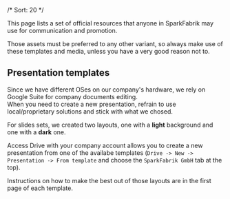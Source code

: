 /*
Sort: 20
*/

This page lists a set of official resources that anyone in SparkFabrik may use for communication and promotion.

Those assets must be preferred to any other variant, so always make use of these templates and media, unless you have a very good reason not to.

## Presentation templates

Since we have different OSes on our company's hardware, we rely on Google Suite for company documents editing.  
When you need to create a new presentation, refrain to use local/proprietary solutions and stick with what we chosed.

For slides sets, we created two layouts, one with a **light** background and one with a **dark** one.

Access Drive with your company account allows you to create a new presentation from one of the availabe templates (`Drive -> New -> Presentation -> From template` and choose the `SparkFabrik GmbH` tab at the top).

Instructions on how to make the best out of those layouts are in the first page of each template.
